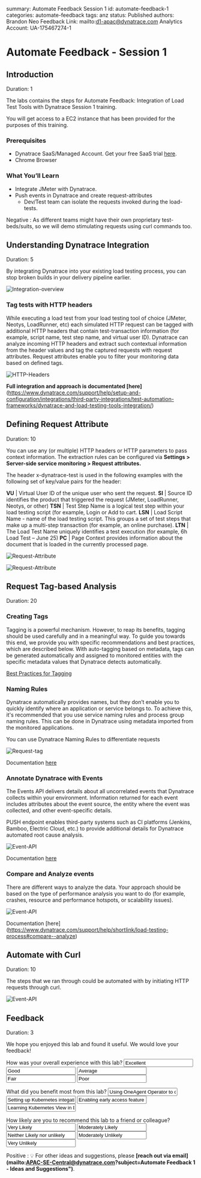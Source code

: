 summary: Automate Feedback Session 1
id: automate-feedback-1
categories: automate-feedback
tags: anz
status: Published 
authors: Brandon Neo
Feedback Link: mailto:d1-apac@dynatrace.com
Analytics Account: UA-175467274-1

# Automate Feedback - Session 1
<!-- ------------------------ -->
## Introduction 
Duration: 1

The labs contains the steps for Automate Feedback: Integration of Load Test Tools with Dynatrace Session 1 training.

You will get access to a EC2 instance that has been provided for the purposes of this training.

### Prerequisites
- Dynatrace SaaS/Managed Account. Get your free SaaS trial [here](https://www.dynatrace.com/trial/).
- Chrome Browser 

### What You’ll Learn 
- Integrate JMeter with Dynatrace.  
- Push events in Dynatrace and create request-attributes 
  - Dev/Test team can isolate the requests invoked during the load-tests.

Negative
: As different teams might have their own proprietary test-beds/suits, so we will demo stimulating requests using curl commands too.

<!-- ------------------------ -->
## Understanding Dynatrace Integration
Duration: 5

By integrating Dynatrace into your existing load testing process, you can stop broken builds in your delivery pipeline earlier.

![Integration-overview](assets/ANZ-aiops/integration-overview.png)


### Tag tests with HTTP headers 

While executing a load test from your load testing tool of choice (JMeter, Neotys, LoadRunner, etc) each simulated HTTP request can be tagged with additional HTTP headers that contain test-transaction information (for example, script name, test step name, and virtual user ID). Dynatrace can analyze incoming HTTP headers and extract such contextual information from the header values and tag the captured requests with request attributes. Request attributes enable you to filter your monitoring data based on defined tags.

![HTTP-Headers](assets/ANZ-aiops/adding-http-headers.png)

**Full integration and approach is documentated [here]**(https://www.dynatrace.com/support/help/setup-and-configuration/integrations/third-party-integrations/test-automation-frameworks/dynatrace-and-load-testing-tools-integration/)

<!-- ------------------------ -->
## Defining Request Attribute
Duration: 10

You can use any (or multiple) HTTP headers or HTTP parameters to pass context information. 
The extraction rules can be configured via **Settings > Server-side service monitoring > Request attributes.**

The header x-dynatrace-test is used in the following examples with the following set of key/value pairs for the header:

**VU**	| Virtual User ID of the unique user who sent the request.
**SI**	| Source ID identifies the product that triggered the request (JMeter, LoadRunner, Neotys, or other)
**TSN** | Test Step Name is a logical test step within your load testing script (for example, Login or Add to cart.
**LSN**	| Load Script Name - name of the load testing script. This groups a set of test steps that make up a multi-step transaction (for example, an online purchase).
**LTN** | The Load Test Name uniquely identifies a test execution (for example, 6h Load Test – June 25)
**PC**	| Page Context provides information about the document that is loaded in the currently processed page.

![Request-Attribute](assets/ANZ-aiops/request-attribute-1.png)

![Request-Attribute](assets/ANZ-aiops/request-attribute-2.png)

<!-- ------------------------ -->
## Request Tag-based Analysis
Duration: 20

### Creating Tags

Tagging is a powerful mechanism. However, to reap its benefits, tagging should be used carefully and in a meaningful way. To guide you towards this end, we provide you with specific recommendations and best practices, which are described below. With auto-tagging based on metadata, tags can be generated automatically and assigned to monitored entities with the specific metadata values that Dynatrace detects automatically.

[Best Practices for Tagging](https://www.dynatrace.com/support/help/how-to-use-dynatrace/tags-and-metadata/) 

### Naming Rules

Dynatrace automatically provides names, but they don’t enable you to quickly identify where an application or service belongs to. To achieve this, it's recommended that you use service naming rules and process group naming rules. This can be done in Dynatrace using metadata imported from the monitored applications.

You can use Dynatrace Naming Rules to differentiate requests

![Request-tag](assets/ANZ-aiops/request-tag.png)

Documentation [here](https://www.dynatrace.com/support/help/how-to-use-dynatrace/tags-and-metadata/setup/how-to-define-tags/)

### Annotate Dynatrace with Events 

The Events API delivers details about all uncorrelated events that Dynatrace collects within your environment. Information returned for each event includes attributes about the event source, the entity where the event was collected, and other event-specific details.

PUSH endpoint enables third-party systems such as CI platforms (Jenkins, Bamboo, Electric Cloud, etc.) to provide additional details for Dynatrace automated root cause analysis.

![Event-API](assets/ANZ-aiops/event-api.png)

Documentation [here](https://www.dynatrace.com/support/help/dynatrace-api/environment-api/events/push-deployment-events-from-jenkins/)

### Compare and Analyze events

There are different ways to analyze the data. Your approach should be based on the type of performance analysis you want to do (for example, crashes, resource and performance hotspots, or scalability issues). 

![Event-API](assets/ANZ-aiops/compare-analyze.png)

Documentation [here] (https://www.dynatrace.com/support/help/shortlink/load-testing-process#compare--analyze)

<!-- ------------------------ -->
## Automate with Curl
Duration: 10

The steps that we ran through could be automated with by initiating HTTP requests through curl.

![Event-API](assets/ANZ-aiops/automate-with-curl.png)


<!-- ------------------------ -->

## Feedback
Duration: 3

We hope you enjoyed this lab and found it useful. We would love your feedback!
<form>
  <name>How was your overall experience with this lab?</name>
  <input value="Excellent" />
  <input value="Good" />
  <input value="Average" />
  <input value="Fair" />
  <input value="Poor" />
</form>

<form>
  <name>What did you benefit most from this lab?</name>
  <input value="Using OneAgent Operator to deploy in Kubernetes" />
  <input value="Setting up Kubernetes integation" />
  <input value="Enabling early access feature flags" />
  <input value="Learning Kubernetes View in Dynatrace" />
</form>

<form>
  <name>How likely are you to recommend this lab to a friend or colleague?</name>
  <input value="Very Likely" />
  <input value="Moderately Likely" />
  <input value="Neither Likely nor unlikely" />
  <input value="Moderately Unlikely" />
  <input value="Very Unlikely" />
</form>

Positive
: 💡 For other ideas and suggestions, please **[reach out via email](mailto:APAC-SE-Central@dynatrace.com?subject=Automate Feedback 1 - Ideas and Suggestions")**.
